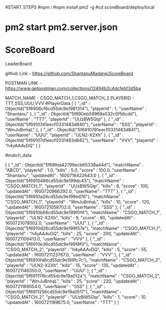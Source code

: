 #START STEPS
#npm i
#npm install pm2 -g
#cd scoreBoard/deploy/local
# pm2 start pm2.server.json



# ScoreBoard
LeaderBoard

github Link - https://github.com/ShantanuMadane/ScoreBoard

POSTMAN LINK - https://www.getpostman.com/collections/12494b2c4dcfebf3d5ba

MATCH_NAME -  CSGO_MATCH_1,CSGO_MATCH_2
PLAYERID - TTT,SSS,UUU,VVV
#PlayerData
[
    {
        "_id" : ObjectId("5f6906cf6cd55dc9e1981314"),
        "playerId" : 1,
        "userName" : "Shantanu"
    },
    {
        "_id" : ObjectId("5f690eb59969a532c0f58cdd"),
        "userName" : "TTT",
        "playerId" : "UUzBW5Gtp"
    },
    {
        "_id" : ObjectId("5f6910741eecf0331483d840"),
        "userName" : "SSS",
        "playerId" : "WmJuBnhaL"
    },
    {
        "_id" : ObjectId("5f6910791eecf0331483d841"),
        "userName" : "UUU",
        "playerId" : "ULN2-X2Xh"
    },
    {
        "_id" : ObjectId("5f69107d1eecf0331483d842"),
        "userName" : "VVV",
        "playerId" : "h4yAAAvDQ"
    }
]

#match_data

[
    {
        "_id" : ObjectId("5f68fea42796ecb65338a44d"),
        "matchName" : "ABCD",
        "playerId" : 1.0,
        "kills" : 5.0,
        "score" : 100.0,
        "userName" : "Shantanu",
        "updatedAt" : 1600716422643.0
    },
    {
        "_id" : ObjectId("5f6910466cd55dc9e199dc43"),
        "matchName" : "CSGO_MATCH_1",
        "playerId" : "UUzBW5Gtp",
        "kills" : 8,
        "score" : 100,
        "updatedAt" : 1600720966292.0,
        "userName" : "TTT"
    },
    {
        "_id" : ObjectId("5f6910a26cd55dc9e199ed76"),
        "matchName" : "CSGO_MATCH_1",
        "playerId" : "WmJuBnhaL",
        "kills" : 10,
        "score" : 120,
        "updatedAt" : 1600721058702.0,
        "userName" : "SSS"
    },
    {
        "_id" : ObjectId("5f6910b66cd55dc9e199f0f4"),
        "matchName" : "CSGO_MATCH_1",
        "playerId" : "ULN2-X2Xh",
        "kills" : 9,
        "score" : 90,
        "updatedAt" : 1600721078502.0,
        "userName" : "UUU"
    },
    {
        "_id" : ObjectId("5f6910d26cd55dc9e199f57e"),
        "matchName" : "CSGO_MATCH_1",
        "playerId" : "h4yAAAvDQ",
        "kills" : 25,
        "score" : 200,
        "updatedAt" : 1600721106413.0,
        "userName" : "VVV"
    },
    {
        "_id" : ObjectId("5f6910e36cd55dc9e199f8f0"),
        "matchName" : "CSGO_MATCH_2",
        "playerId" : "h4yAAAvDQ",
        "kills" : 5,
        "score" : 55,
        "updatedAt" : 1600721123767.0,
        "userName" : "VVV"
    },
    {
        "_id" : ObjectId("5f6910fa6cd55dc9e199fc7c"),
        "matchName" : "CSGO_MATCH_2",
        "playerId" : "ULN2-X2Xh",
        "kills" : 15,
        "score" : 135,
        "updatedAt" : 1600721146350.0,
        "userName" : "UUU"
    },
    {
        "_id" : ObjectId("5f6911116cd55dc9e19a012a"),
        "matchName" : "CSGO_MATCH_2",
        "playerId" : "WmJuBnhaL",
        "kills" : 25,
        "score" : 220,
        "updatedAt" : 1600721169054.0,
        "userName" : "SSS"
    },
    {
        "_id" : ObjectId("5f6911256cd55dc9e19a0517"),
        "matchName" : "CSGO_MATCH_2",
        "playerId" : "UUzBW5Gtp",
        "kills" : 1,
        "score" : 10,
        "updatedAt" : 1600721189675.0,
        "userName" : "TTT"
    }
]